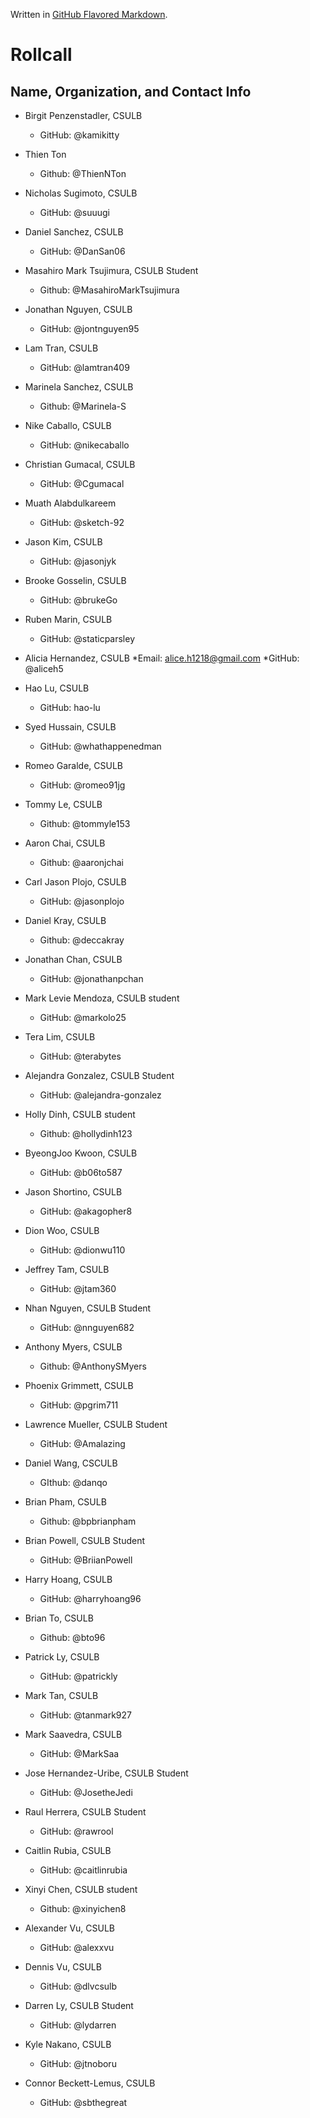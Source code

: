 Written in [GitHub Flavored Markdown](https://help.github.com/articles/github-flavored-markdown).

Rollcall
========

Name, Organization, and Contact Info
-------------------------------------------------
* Birgit Penzenstadler, CSULB
	* GitHub: @kamikitty

* Thien Ton
  * Github: @ThienNTon

* Nicholas Sugimoto, CSULB
	* GitHub: @suuugi

* Daniel Sanchez, CSULB
	* GitHub: @DanSan06

* Masahiro Mark Tsujimura, CSULB Student
  * Github: @MasahiroMarkTsujimura

* Jonathan Nguyen, CSULB
	* GitHub: @jontnguyen95

* Lam Tran, CSULB
	* GitHub: @lamtran409

* Marinela Sanchez, CSULB
	* Github: @Marinela-S

* Nike Caballo, CSULB
	* GitHub: @nikecaballo

* Christian Gumacal, CSULB  
	* GitHub: @Cgumacal

* Muath Alabdulkareem
	* GitHub: @sketch-92
	
* Jason Kim, CSULB
	* GitHub: @jasonjyk

* Brooke Gosselin, CSULB
	* GitHub: @brukeGo

* Ruben Marin, CSULB
	* GitHub: @staticparsley
	
* Alicia Hernandez, CSULB
	*Email: alice.h1218@gmail.com
	*GitHub: @aliceh5
  
* Hao Lu, CSULB
	* GitHub: hao-lu

* Syed Hussain, CSULB
	* GitHub: @whathappenedman

* Romeo Garalde, CSULB
	* GitHub: @romeo91jg

* Tommy Le, CSULB
	* Github: @tommyle153

* Aaron Chai, CSULB
	* Github: @aaronjchai

* Carl Jason Plojo, CSULB
	* GitHub: @jasonplojo

* Daniel Kray, CSULB
    * Github: @deccakray

* Jonathan Chan, CSULB
	* GitHub: @jonathanpchan

* Mark Levie Mendoza, CSULB student
	* GitHub: @markolo25

* Tera Lim, CSULB
	* GitHub: @terabytes

* Alejandra Gonzalez, CSULB Student
	* GitHub: @alejandra-gonzalez

* Holly Dinh, CSULB student
 	* Github: @hollydinh123

* ByeongJoo Kwoon, CSULB
	* GitHub: @b06to587

* Jason Shortino, CSULB
	* GitHub: @akagopher8

* Dion Woo, CSULB
	* GitHub: @dionwu110

* Jeffrey Tam, CSULB
	* GitHub: @jtam360

* Nhan Nguyen, CSULB Student
	* GitHub: @nnguyen682
	
* Anthony Myers, CSULB
	* Github: @AnthonySMyers

* Phoenix Grimmett, CSULB
	* GitHub: @pgrim711

* Lawrence Mueller, CSULB Student
	* GitHub: @Amalazing

* Daniel Wang, CSCULB
  * GIthub: @danqo
	
* Brian Pham, CSULB
	* Github: @bpbrianpham

* Brian Powell, CSULB Student
	* GitHub: @BriianPowell
	
* Harry Hoang, CSULB
	* GitHub: @harryhoang96

* Brian To, CSULB
	* Github: @bto96

* Patrick Ly, CSULB
	* GitHub: @patrickly		

* Mark Tan, CSULB
	* GitHub: @tanmark927
	
* Mark Saavedra, CSULB
	* GitHub: @MarkSaa

* Jose Hernandez-Uribe, CSULB Student
	* GitHub: @JosetheJedi

* Raul Herrera, CSULB Student
	* GitHub: @rawrool
	
* Caitlin Rubia, CSULB
	* GitHub: @caitlinrubia	

* Xinyi Chen, CSULB student
	* Github: @xinyichen8
	
* Alexander Vu, CSULB
	* GitHub: @alexxvu

* Dennis Vu, CSULB
	* GitHub: @dlvcsulb

* Darren Ly, CSULB Student
	* GitHub: @lydarren

* Kyle Nakano, CSULB
	* GitHub: @jtnoboru

* Connor Beckett-Lemus, CSULB
	* GitHub: @sbthegreat

